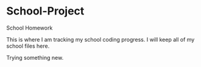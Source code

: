 # School-Project
School Homework

This is where I am tracking my school coding progress. I will keep all of my school files here.

Trying something new.
